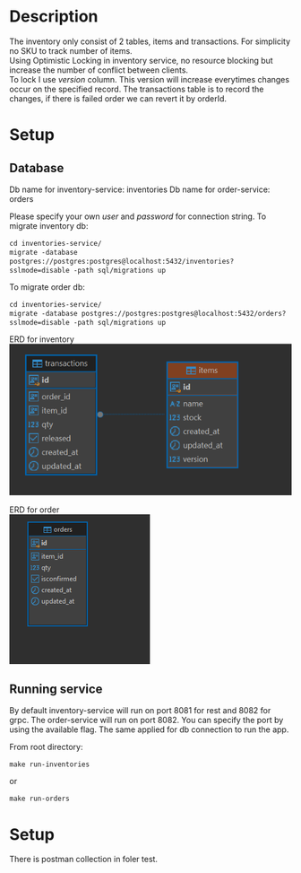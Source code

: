 # Description
The inventory only consist of 2 tables, items and transactions. For simplicity no SKU to track number of items. <br>
Using Optimistic Locking in inventory service, no resource blocking but increase the number of conflict between clients. <br>
To lock I use *version* column. This version will increase everytimes changes occur on the specified record.
The transactions table is to record the changes, if there is failed order we can revert it by orderId.

# Setup

## Database
Db name for inventory-service: inventories
Db name for order-service: orders

Please specify your own *user* and *password* for connection string.
To migrate inventory db:
```
cd inventories-service/
migrate -database postgres://postgres:postgres@localhost:5432/inventories?sslmode=disable -path sql/migrations up
```

To migrate order db:
```
cd inventories-service/
migrate -database postgres://postgres:postgres@localhost:5432/orders?sslmode=disable -path sql/migrations up
```

ERD for inventory <br>
![inventory db](https://github.com/rianprayoga/synp-challenge/blob/main/doc/db-inventory.png)

ERD for order <br>
![order db](https://github.com/rianprayoga/synp-challenge/blob/main/doc/db-order.png)


## Running service
By default inventory-service will run on port 8081 for rest and 8082 for grpc.
The order-service will run on port 8082.
You can specify the port by using the available flag. The same applied for db connection to run the app.

From root directory:
```
make run-inventories
```
or 
```
make run-orders
```

# Setup
There is postman collection in foler test.